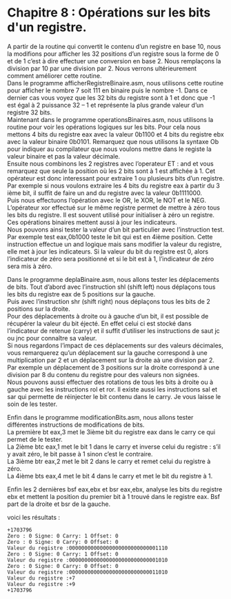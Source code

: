 # Chapitre 8 : Opérations sur les bits d'un registre. <br>

A partir de la routine qui convertit le contenu d’un registre en base 10, nous la modifions pour afficher les 32 positions d’un registre sous la forme de 0 et de 1 c’est à dire effectuer une conversion en base 2.  Nous remplaçons la division par 10 par une division par 2. Nous verrons ultérieurement comment améliorer cette routine. <br>
Dans le programme afficherRegistreBinaire.asm, nous utilisons cette routine pour afficher le nombre 7 soit 111 en binaire puis le nombre -1. Dans ce dernier cas vous voyez que les 32 bits du registre sont à 1 et donc que -1 est égal à 2 puissance 32 – 1 et représente la plus grande valeur d’un registre 32 bits. <br>
Maintenant dans le programme operationsBinaires.asm, nous utilisons la routine pour voir les opérations logiques sur les bits. Pour cela nous mettons 4 bits du registre eax avec la valeur 0b1100 et 4 bits du registre ebx avec la valeur binaire 0b0101. Remarquez que nous utilisons la syntaxe Ob pour indiquer au compilateur que nous voulons mettre dans le registe la valeur binaire et pas la valeur décimale. <br>
Ensuite nous combinons les 2 registres avec l’operateur ET : and et vous remarquez que seule la position où les 2 bits sont à 1 est affichée à 1. Cet opérateur est donc interessant pour extraire 1 ou plusieurs bits d’un registre. Par exemple si nous voulons extraire  les 4 bits du registre eax à partir du 3 ième bit, il suffit de faire un and du registre avec la valeur 0b1111000. <br>
Puis nous effectuons l’opération avec le OR, le XOR, le NOT et le NEG.<br> 
L’opérateur xor effectué sur le même registre permet de mettre à zéro tous les bits du registre. Il est souvent utilisé pour initialiser à zéro un registre. <br>
Ces opérations binaires mettent aussi à jour les indicateurs. <br>
Nous pouvons ainsi tester la valeur d’un bit particulier avec l’instruction test. Par exemple test eax,0b1000   teste le bit qui est en 4ième position. Cette instruction effectue un and logique mais sans modifier la valeur du registre, elle met à jour les indicateurs. Si la valeur du bit du registre est 0, alors l’indicateur de zéro sera positionné et si le bit est à 1, l’indicateur de zéro sera mis à zéro. <br>


Dans le programme deplaBinaire.asm, nous allons tester les déplacements de bits. Tout d’abord avec l’instruction shl (shift left) nous déplaçons tous les bits du registre eax de 5 positions sur la gauche. <br>
Puis avec l’instruction shr (shift right) nous déplaçons tous les bits de 2 positions sur la droite.<br>
Pour des déplacements à droite ou à gauche d’un bit, il est possible de récupérer la valeur du bit éjecté. En effet celui ci est stocké dans l’indicateur de retenue (carry) et il suffit d’utiliser les instructions de saut jc ou jnc pour connaître sa valeur. <br>
Si nous regardons l’impact de ces déplacements sur des valeurs décimales, vous remarquerez qu’un déplacement sur la gauche correspond à une multiplication par 2 et un déplacement sur la droite aà une division par 2. Par exemple un déplacement de 3 positions sur la droite  correspond à une division par 8 du contenu du registre pour des valeurs non signées.<br>
Nous pouvons aussi effectuer des rotations de tous les bits à droite ou à gauche avec les instructions rol et ror.  Il existe aussi les instructions sal et sar qui permette de réinjecter le bit contenu dans le carry. Je vous laisse le soin de les tester.<br>

Enfin dans le programme modificationBits.asm, nous allons tester différentes instructions de modifications de bits.<br>
La première bt eax,3 met le 3ième bit du registre eax dans le carry ce qui permet de le tester.<br>
La 2ième btc eax,1 met le bit 1 dans le carry et inverse celui du registre : s’il y avait zéro, le bit passe à 1 sinon c’est le contraire.<br>
La 3ième btr eax,2 met le bit 2 dans le carry et remet celui du registre à zéro.<br>
La 4ième bts eax,4 met le bit 4 dans le carry et met le bit du registre à 1.<br>

Enfin les 2 dernières bsf eax,ebx et bsr eax,ebx, analyse les bits du registre ebx et mettent la position du premier bit à 1 trouvé dans le registre eax. Bsf part de la droite et bsr de la gauche.<br>

voici les résultats :

```
+1703796
Zero : 0 Signe: 0 Carry: 1 Offset: 0
Zero : 0 Signe: 0 Carry: 0 Offset: 0
Valeur du registre :00000000000000000000000000001110
Zero : 0 Signe: 0 Carry: 1 Offset: 0
Valeur du registre :00000000000000000000000000001010
Zero : 0 Signe: 0 Carry: 0 Offset: 0
Valeur du registre :00000000000000000000000000011010
Valeur du registre :+7
Valeur du registre :+9
+1703796

```
